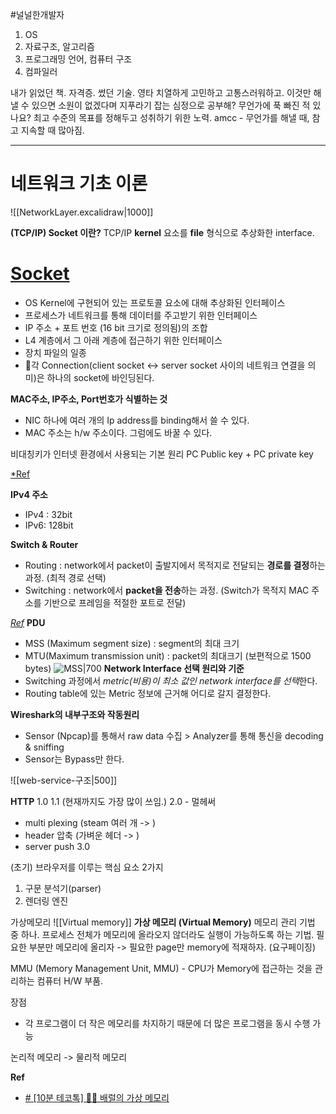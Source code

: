 #널널한개발자
1. OS
2. 자료구조, 알고리즘
3. 프로그래밍 언어, 컴퓨터 구조
4. 컴파일러

내가 읽었던 책. 자격증. 썼던 기술. 영타
치열하게 고민하고 고통스러워하고. 이것만 해낼 수 있으면 소원이 없겠다며 지푸라기 잡는 심정으로 공부해?
무언가에 푹 빠진 적 있나요?
최고 수준의 목표를 정해두고 성취하기 위한 노력.
amcc - 무언가를 해낼 때, 참고 지속할 때 많아짐.

---
# 네트워크 기초 이론
![[NetworkLayer.excalidraw|1000]]

**(TCP/IP) Socket 이란?** 
TCP/IP **kernel** 요소를 **file** 형식으로 추상화한 interface.

# [Socket](https://www.youtube.com/watch?v=3jQ2dBpiqPo)
- OS Kernel에 구현되어 있는 프로토콜 요소에 대해 추상화된 인터페이스
- 프로세스가 네트워크를 통해 데이터를 주고받기 위한 인터페이스
- IP 주소 + 포트 번호 (16 bit 크기로 정의됨)의 조합
- L4 계층에서 그 아래 계층에 접근하기 위한 인터페이스
- 장치 파일의 일종
- 각 Connection(client socket <-> server socket 사이의 네트워크 연결을 의미)은 하나의 socket에 바인딩된다.


**MAC주소, IP주소, Port번호가 식별하는 것**
- NIC 하나에 여러 개의 Ip address를 binding해서 쓸 수 있다.
- MAC 주소는 h/w 주소이다. 그럼에도 바꿀 수 있다.

비대칭키가 인터넷 환경에서 사용되는 기본 원리
PC Public key + PC private key

[*Ref](https://everg-nd7.tistory.com/entry/MAC-%EC%A3%BC%EC%86%8C-IP-%EC%A3%BC%EC%86%8C-Port-%EB%B2%88%ED%98%B8?category=661834)

**IPv4 주소**
- IPv4 : 32bit
- IPv6: 128bit

**Switch & Router**
- Routing : network에서 packet이 출발지에서 목적지로 전달되는 **경로를 결정**하는 과정. (최적 경로 선택)
- Switching : network에서 **packet을 전송**하는 과정. (Switch가 목적지 MAC 주소를 기반으로 프레임을 적절한 포트로 전달)

[*Ref*](https://everg-nd7.tistory.com/entry/%EC%8A%A4%EC%9C%84%EC%B9%ADSwitching%EA%B3%BC-%EB%9D%BC%EC%9A%B0%ED%8C%85Routing?category=661834)
**PDU**
- MSS (Maximum segment size) : segment의 최대 크기
- MTU(Maximum transmission unit) : packet의 최대크기 (보편적으로 1500 bytes)
![MSS|700](https://www.cloudflare.com/resources/images/slt3lc6tev37/29tC841gKxTb6c2fUFJro6/9c49654618fe84f3c00700629f30a6e4/MSS_TCP_segment_packet_diagram.png)
**Network Interface 선택 원리와 기준**
- Switching 과정에서 *metric(비용)이 최소 값인 network interface를 선택*한다.
- Routing table에 있는 Metric 정보에 근거해 어디로 갈지 결정한다.

**Wireshark의 내부구조와 작동원리**
- Sensor (Npcap)를 통해서 raw data 수집 >  Analyzer를 통해 통신을 decoding & sniffing
- Sensor는 Bypass만 한다.


![[web-service-구조|500]]

**HTTP**
1.0
1.1 (현재까지도 가장 많이 쓰임.)
2.0 - 멀헤써
- multi plexing (steam 여러 개 -> )
- header 압축 (가벼운 헤더 -> )
- server push
3.0

(초기) 브라우저를 이루는 핵심 요소 2가지 
1) 구문 분석기(parser)
2) 렌더링 엔진


가상메모리
![[Virtual memory]]
**가상 메모리 (Virtual Memory)**
메모리 관리 기법 중 하나. 
프로세스 전체가 메모리에 올라오지 않더라도 실행이 가능하도록 하는 기법.
필요한 부분만 메모리에 올리자 -> 필요한 page만 memory에 적재하자. (요구페이징)

MMU (Memory Management Unit, MMU) - CPU가 Memory에 접근하는 것을 관리하는 컴퓨터 H/W 부품.

장점 
- 각 프로그램이 더 작은 메모리를 차지하기 때문에 더 많은 프로그램을 동시 수행 가능

논리적 메모리 -> 물리적 메모리

**Ref**
- [# [10분 테코톡] 🧚🏻 배럴의 가상 메모리](https://www.youtube.com/watch?v=5pEDL6c--_k)